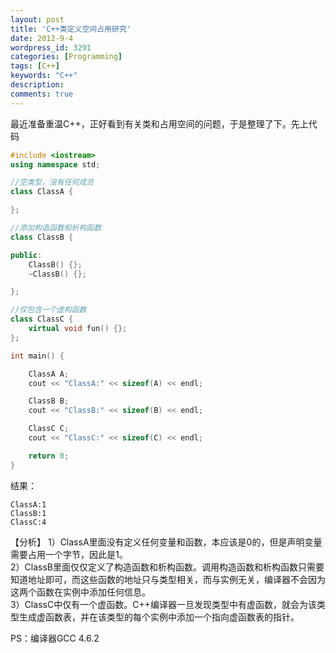 ```yaml
---
layout: post
title: 'C++类定义空间占用研究'
date: 2012-9-4
wordpress_id: 3291
categories: [Programming]
tags: [C++]
keywords: "C++"
description: 
comments: true
---
```

最近准备重温C++，正好看到有关类和占用空间的问题，于是整理了下。先上代码

``` cpp 
#include <iostream>
using namespace std;

//空类型，没有任何成员
class ClassA {

};

//添加构造函数和析构函数
class ClassB {

public:
	ClassB() {};
	~ClassB() {};

};

//仅包含一个虚构函数
class ClassC {
	virtual void fun() {};
};

int main() {

	ClassA A;
	cout << "ClassA:" << sizeof(A) << endl;

	ClassB B;
	cout << "ClassB:" << sizeof(B) << endl;

	ClassC C;
	cout << "ClassC:" << sizeof(C) << endl;

	return 0;
}
```

结果：

```
ClassA:1
ClassB:1
ClassC:4
```
【分析】
1）ClassA里面没有定义任何变量和函数，本应该是0的，但是声明变量需要占用一个字节，因此是1。    
2）ClassB里面仅仅定义了构造函数和析构函数。调用构造函数和析构函数只需要知道地址即可，而这些函数的地址只与类型相关，而与实例无关，编译器不会因为这两个函数在实例中添加任何信息。    
3）ClassC中仅有一个虚函数。C++编译器一旦发现类型中有虚函数，就会为该类型生成虚函数表，并在该类型的每个实例中添加一个指向虚函数表的指针。
    
PS：编译器GCC 4.6.2    
